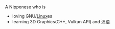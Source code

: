 A Nipponese who is
- loving GNU/[Linux](https://dak.f5.si/)es
- learning 3D Graphics(C++, Vulkan API) and 汉语

